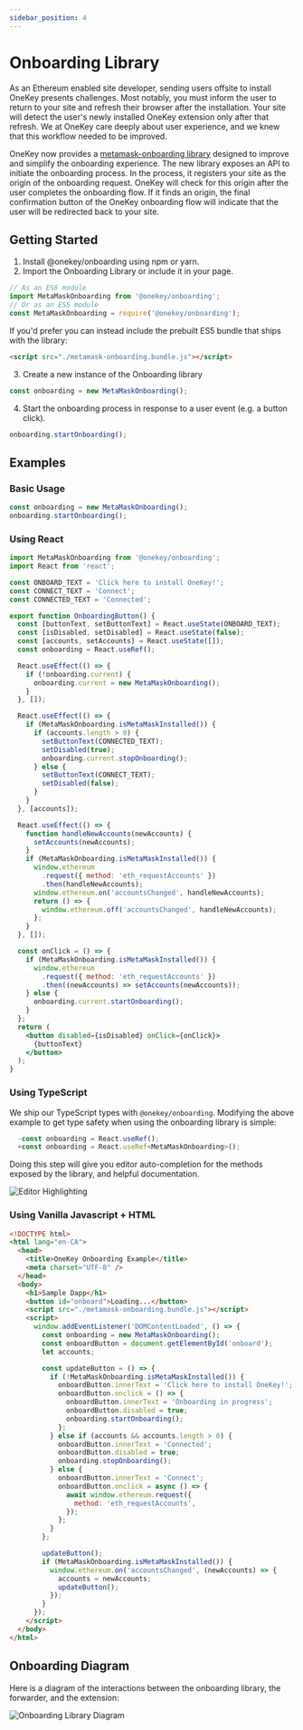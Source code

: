 ```yaml
---
sidebar_position: 4
---
```


# Onboarding Library

As an Ethereum enabled site developer, sending users offsite to install OneKey presents challenges. Most notably, you must inform the user to return to your site and refresh their browser after the installation. Your site will detect the user's newly installed OneKey extension only after that refresh. We at OneKey care deeply about user experience, and we knew that this workflow needed to be improved.

OneKey now provides a [metamask-onboarding library](https://github.com/onekeyhq/metamask-onboarding) designed to improve and simplify the onboarding experience. The new library exposes an API to initiate the onboarding process. In the process, it registers your site as the origin of the onboarding request. OneKey will check for this origin after the user completes the onboarding flow. If it finds an origin, the final confirmation button of the OneKey onboarding flow will indicate that the user will be redirected back to your site.

## Getting Started

1. Install @onekey/onboarding using npm or yarn.
2. Import the Onboarding Library or include it in your page.

```javascript
// As an ES6 module
import MetaMaskOnboarding from '@onekey/onboarding';
// Or as an ES5 module
const MetaMaskOnboarding = require('@onekey/onboarding');
```

If you'd prefer you can instead include the prebuilt ES5 bundle that ships with the library:

```html
<script src="./metamask-onboarding.bundle.js"></script>
```

3. Create a new instance of the Onboarding library

```javascript
const onboarding = new MetaMaskOnboarding();
```

4. Start the onboarding process in response to a user event (e.g. a button click).

```javascript
onboarding.startOnboarding();
```

## Examples

### Basic Usage

```javascript
const onboarding = new MetaMaskOnboarding();
onboarding.startOnboarding();
```

### Using React

```jsx
import MetaMaskOnboarding from '@onekey/onboarding';
import React from 'react';

const ONBOARD_TEXT = 'Click here to install OneKey!';
const CONNECT_TEXT = 'Connect';
const CONNECTED_TEXT = 'Connected';

export function OnboardingButton() {
  const [buttonText, setButtonText] = React.useState(ONBOARD_TEXT);
  const [isDisabled, setDisabled] = React.useState(false);
  const [accounts, setAccounts] = React.useState([]);
  const onboarding = React.useRef();

  React.useEffect(() => {
    if (!onboarding.current) {
      onboarding.current = new MetaMaskOnboarding();
    }
  }, []);

  React.useEffect(() => {
    if (MetaMaskOnboarding.isMetaMaskInstalled()) {
      if (accounts.length > 0) {
        setButtonText(CONNECTED_TEXT);
        setDisabled(true);
        onboarding.current.stopOnboarding();
      } else {
        setButtonText(CONNECT_TEXT);
        setDisabled(false);
      }
    }
  }, [accounts]);

  React.useEffect(() => {
    function handleNewAccounts(newAccounts) {
      setAccounts(newAccounts);
    }
    if (MetaMaskOnboarding.isMetaMaskInstalled()) {
      window.ethereum
        .request({ method: 'eth_requestAccounts' })
        .then(handleNewAccounts);
      window.ethereum.on('accountsChanged', handleNewAccounts);
      return () => {
        window.ethereum.off('accountsChanged', handleNewAccounts);
      };
    }
  }, []);

  const onClick = () => {
    if (MetaMaskOnboarding.isMetaMaskInstalled()) {
      window.ethereum
        .request({ method: 'eth_requestAccounts' })
        .then((newAccounts) => setAccounts(newAccounts));
    } else {
      onboarding.current.startOnboarding();
    }
  };
  return (
    <button disabled={isDisabled} onClick={onClick}>
      {buttonText}
    </button>
  );
}
```

### Using TypeScript

We ship our TypeScript types with `@onekey/onboarding`. Modifying the above example to get type safety when using the onboarding library is simple:

```jsx
  -const onboarding = React.useRef();
  +const onboarding = React.useRef<MetaMaskOnboarding>();
```

Doing this step will give you editor auto-completion for the methods exposed by the library, and helpful documentation.

![Editor Highlighting](https://user-images.githubusercontent.com/4448075/85584481-ccc7ec00-b604-11ea-9b74-49c76ee0bf22.png)

### Using Vanilla Javascript + HTML

```html
<!DOCTYPE html>
<html lang="en-CA">
  <head>
    <title>OneKey Onboarding Example</title>
    <meta charset="UTF-8" />
  </head>
  <body>
    <h1>Sample Dapp</h1>
    <button id="onboard">Loading...</button>
    <script src="./metamask-onboarding.bundle.js"></script>
    <script>
      window.addEventListener('DOMContentLoaded', () => {
        const onboarding = new MetaMaskOnboarding();
        const onboardButton = document.getElementById('onboard');
        let accounts;

        const updateButton = () => {
          if (!MetaMaskOnboarding.isMetaMaskInstalled()) {
            onboardButton.innerText = 'Click here to install OneKey!';
            onboardButton.onclick = () => {
              onboardButton.innerText = 'Onboarding in progress';
              onboardButton.disabled = true;
              onboarding.startOnboarding();
            };
          } else if (accounts && accounts.length > 0) {
            onboardButton.innerText = 'Connected';
            onboardButton.disabled = true;
            onboarding.stopOnboarding();
          } else {
            onboardButton.innerText = 'Connect';
            onboardButton.onclick = async () => {
              await window.ethereum.request({
                method: 'eth_requestAccounts',
              });
            };
          }
        };

        updateButton();
        if (MetaMaskOnboarding.isMetaMaskInstalled()) {
          window.ethereum.on('accountsChanged', (newAccounts) => {
            accounts = newAccounts;
            updateButton();
          });
        }
      });
    </script>
  </body>
</html>
```

## Onboarding Diagram

Here is a diagram of the interactions between the onboarding library, the forwarder, and the extension:

![Onboarding Library Diagram](https://user-images.githubusercontent.com/2459287/67541693-439c9600-f6c0-11e9-93f8-112a8941384a.png)
